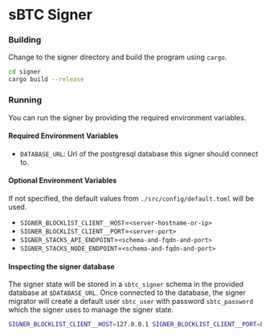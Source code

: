 # sBTC Signer

### Building
Change to the signer directory and build the program using `cargo`.

   ```bash
   cd signer
   cargo build --release
   ```
### Running
You can run the signer by providing the required environment variables.

#### Required Environment Variables
- `DATABASE_URL`: Url of the postgresql database this signer should connect to.

#### Optional Environment Variables
If not specified, the default values from `./src/config/default.toml` will be used.
- `SIGNER_BLOCKLIST_CLIENT__HOST`=`<server-hostname-or-ip>`
- `SIGNER_BLOCKLIST_CLIENT__PORT`=`<server-port>`
- `SIGNER_STACKS_API_ENDPOINT`=`<schema-and-fqdn-and-port>`
- `SIGNER_STACKS_NODE_ENDPOINT`=`<schema-and-fqdn-and-port>`

#### Inspecting the signer database
The signer state will be stored in a `sbtc_signer` schema in the provided database at `$DATABASE_URL`.
Once connected to the database, the signer migrator will create a default user `sbtc_user`
with password `sbtc_password` which the signer uses to manage the signer state.

```bash
SIGNER_BLOCKLIST_CLIENT__HOST=127.0.0.1 SIGNER_BLOCKLIST_CLIENT__PORT=8080  ../target/release/signer 
```
